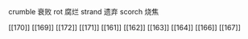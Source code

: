 




crumble 衰败
rot 腐烂
strand 遗弃
scorch 烧焦

[[170]]
[[169]]
[[172]]
[[171]]
[[161]]
[[162]]
[[163]]
[[164]]
[[166]]
[[167]]